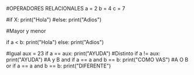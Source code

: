 #OPERADORES RELACIONALES
a = 2
b = 4
c = 7

#if X: print("Hola")
#else: print("Adios")

#Mayor y menor

if a < b: print("Hola")
else: print("Adios")

#Igual
aux = 23
if a == aux: print("AYUDA")
#Distinto
if a != aux: print("AYUDA")
#A y B and 
if a == a and b == b: print("COMO VAS")
#A O B or
if a == a and b == b: print("DIFERENTE")


